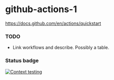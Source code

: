 # github-actions-1
https://docs.github.com/en/actions/quickstart

### TODO
- Link workflows and describe. Possibly a table.

### Status badge
[![Context testing](https://github.com/dmkappel/github-actions-1/actions/workflows/context-testing.yml/badge.svg)](https://github.com/dmkappel/github-actions-1/actions/workflows/context-testing.yml)
